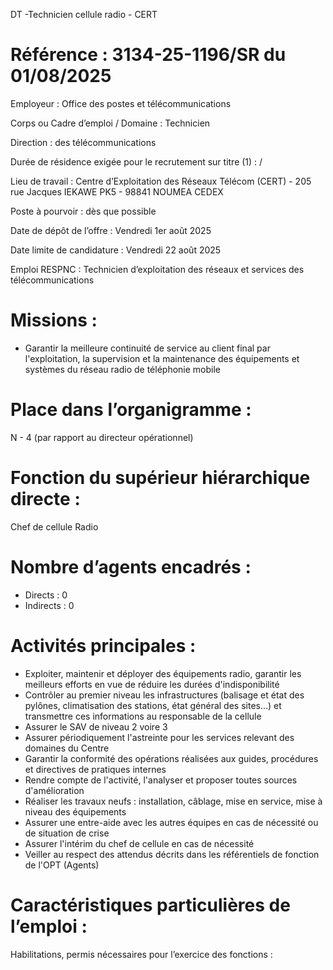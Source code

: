 DT -Technicien cellule radio - CERT
# Référence : 3134-25-1196/SR du 01/08/2025

Employeur : Office des postes et télécommunications

Corps ou Cadre d’emploi / Domaine : Technicien

Direction : des télécommunications

Durée de résidence exigée pour le recrutement sur titre (1) : /

Lieu de travail : Centre d’Exploitation des Réseaux Télécom (CERT) - 205 rue Jacques IEKAWE PK5 - 98841 NOUMEA CEDEX

Poste à pourvoir : dès que possible

Date de dépôt de l’offre : Vendredi 1er août 2025

Date limite de candidature : Vendredi 22 août 2025

Emploi RESPNC : Technicien d’exploitation des réseaux et services des télécommunications

# Missions :

- Garantir la meilleure continuité de service au client final par l'exploitation, la supervision et la maintenance des équipements et systèmes du réseau radio de téléphonie mobile

# Place dans l’organigramme :

N - 4 (par rapport au directeur opérationnel)

# Fonction du supérieur hiérarchique directe :

Chef de cellule Radio

# Nombre d’agents encadrés :

- Directs : 0
- Indirects : 0

# Activités principales :

- Exploiter, maintenir et déployer des équipements radio, garantir les meilleurs efforts en vue de réduire les durées d'indisponibilité
- Contrôler au premier niveau les infrastructures (balisage et état des pylônes, climatisation des stations, état général des sites…) et transmettre ces informations au responsable de la cellule
- Assurer le SAV de niveau 2 voire 3
- Assurer périodiquement l'astreinte pour les services relevant des domaines du Centre
- Garantir la conformité des opérations réalisées aux guides, procédures et directives de pratiques internes
- Rendre compte de l'activité, l'analyser et proposer toutes sources d'amélioration
- Réaliser les travaux neufs : installation, câblage, mise en service, mise à niveau des équipements
- Assurer une entre-aide avec les autres équipes en cas de nécessité ou de situation de crise
- Assurer l'intérim du chef de cellule en cas de nécessité
- Veiller au respect des attendus décrits dans les référentiels de fonction de l'OPT (Agents)

# Caractéristiques particulières de l’emploi :

Habilitations, permis nécessaires pour l’exercice des fonctions :
